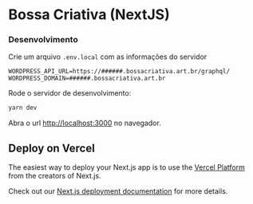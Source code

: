 # Bossa Criativa (NextJS)

### Desenvolvimento

Crie um arquivo `.env.local` com as informações do servidor

```
WORDPRESS_API_URL=https://######.bossacriativa.art.br/graphql/
WORDPRESS_DOMAIN=######.bossacriativa.art.br
```

Rode o servidor de desenvolvimento:

```bash
yarn dev
```

Abra o url [http://localhost:3000](http://localhost:3000) no navegador.


## Deploy on Vercel

The easiest way to deploy your Next.js app is to use the [Vercel Platform](https://vercel.com/import?utm_medium=default-template&filter=next.js&utm_source=create-next-app&utm_campaign=create-next-app-readme) from the creators of Next.js.

Check out our [Next.js deployment documentation](https://nextjs.org/docs/deployment) for more details.
